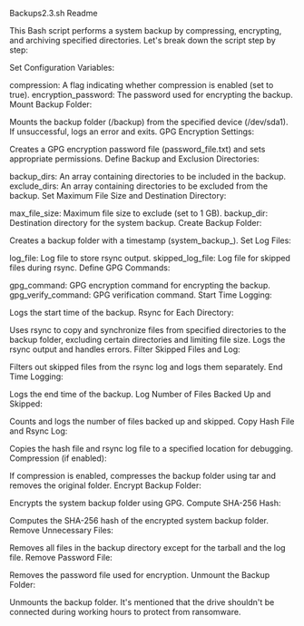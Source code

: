 Backups2.3.sh Readme

This Bash script performs a system backup by compressing, encrypting, and archiving specified directories. Let's break down the script step by step:

Set Configuration Variables:

compression: A flag indicating whether compression is enabled (set to true).
encryption_password: The password used for encrypting the backup.
Mount Backup Folder:

Mounts the backup folder (/backup) from the specified device (/dev/sda1). If unsuccessful, logs an error and exits.
GPG Encryption Settings:

Creates a GPG encryption password file (password_file.txt) and sets appropriate permissions.
Define Backup and Exclusion Directories:

backup_dirs: An array containing directories to be included in the backup.
exclude_dirs: An array containing directories to be excluded from the backup.
Set Maximum File Size and Destination Directory:

max_file_size: Maximum file size to exclude (set to 1 GB).
backup_dir: Destination directory for the system backup.
Create Backup Folder:

Creates a backup folder with a timestamp (system_backup_<timestamp>).
Set Log Files:

log_file: Log file to store rsync output.
skipped_log_file: Log file for skipped files during rsync.
Define GPG Commands:

gpg_command: GPG encryption command for encrypting the backup.
gpg_verify_command: GPG verification command.
Start Time Logging:

Logs the start time of the backup.
Rsync for Each Directory:

Uses rsync to copy and synchronize files from specified directories to the backup folder, excluding certain directories and limiting file size. Logs the rsync output and handles errors.
Filter Skipped Files and Log:

Filters out skipped files from the rsync log and logs them separately.
End Time Logging:

Logs the end time of the backup.
Log Number of Files Backed Up and Skipped:

Counts and logs the number of files backed up and skipped.
Copy Hash File and Rsync Log:

Copies the hash file and rsync log file to a specified location for debugging.
Compression (if enabled):

If compression is enabled, compresses the backup folder using tar and removes the original folder.
Encrypt Backup Folder:

Encrypts the system backup folder using GPG.
Compute SHA-256 Hash:

Computes the SHA-256 hash of the encrypted system backup folder.
Remove Unnecessary Files:

Removes all files in the backup directory except for the tarball and the log file.
Remove Password File:

Removes the password file used for encryption.
Unmount the Backup Folder:

Unmounts the backup folder. It's mentioned that the drive shouldn't be connected during working hours to protect from ransomware.
